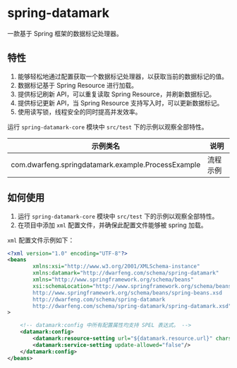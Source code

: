 # spring-datamark

一款基于 Spring 框架的数据标记处理器。

## 特性

1. 能够轻松地通过配置获取一个数据标记处理器，以获取当前的数据标记的值。
2. 数据标记基于 Spring Resource 进行加载。
3. 提供标记刷新 API，可以重复读取 Spring Resource，并刷新数据标记。
4. 提供标记更新 API，当 Spring Resource 支持写入时，可以更新数据标记。
5. 使用读写锁，线程安全的同时提高并发效率。

运行 `spring-datamark-core` 模块中 `src/test` 下的示例以观察全部特性。

| 示例类名                                               | 说明   |
|----------------------------------------------------|------|
| com.dwarfeng.springdatamark.example.ProcessExample | 流程示例 |

## 如何使用

1. 运行 `spring-datamark-core` 模块中 `src/test` 下的示例以观察全部特性。
2. 在项目中添加 `xml` 配置文件，并确保此配置文件能够被 spring 加载。

`xml` 配置文件示例如下：

```xml
<?xml version="1.0" encoding="UTF-8"?>
<beans
        xmlns:xsi="http://www.w3.org/2001/XMLSchema-instance"
        xmlns:datamark="http://dwarfeng.com/schema/spring-datamark"
        xmlns="http://www.springframework.org/schema/beans"
        xsi:schemaLocation="http://www.springframework.org/schema/beans
        http://www.springframework.org/schema/beans/spring-beans.xsd
        http://dwarfeng.com/schema/spring-datamark
        http://dwarfeng.com/schema/spring-datamark/spring-datamark.xsd"
>

    <!-- datamark:config 中所有配置属性均支持 SPEL 表达式。 -->
    <datamark:config>
        <datamark:resource-setting url="${datamark.resource.url}" charset="#{T(System).getProperty('file.encoding')}"/>
        <datamark:service-setting update-allowed="false"/>
    </datamark:config>
</beans>
```
